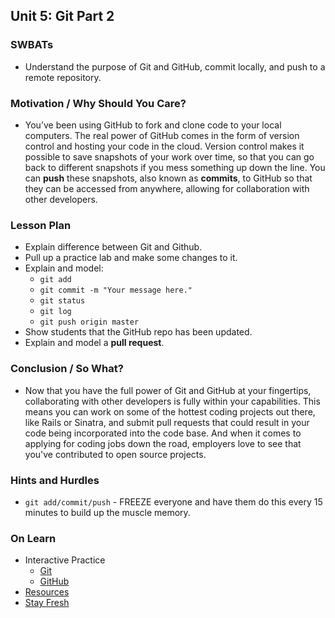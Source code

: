 ## Unit 5: Git Part 2

### SWBATs
+ Understand the purpose of Git and GitHub, commit locally, and push to a remote repository.

### Motivation / Why Should You Care?
+ You’ve been using GitHub to fork and clone code to your local computers. The real power of GitHub comes in the form of version control and hosting your code in the cloud. Version control makes it possible to save snapshots of your work over time, so that you can go back to different snapshots if you mess something up down the line. You can __push__ these snapshots, also known as __commits__, to GitHub so that they can be accessed from anywhere, allowing for collaboration with other developers.

### Lesson Plan
+ Explain difference between Git and Github.
+ Pull up a practice lab and make some changes to it.
+ Explain and model:
  + `git add`
  + `git commit -m "Your message here."`
  + `git status`
  + `git log`
  + `git push origin master`
+ Show students that the GitHub repo has been updated.
+ Explain and model a __pull request__.

### Conclusion / So What?
+ Now that you have the full power of Git and GitHub at your fingertips, collaborating with other developers is fully within your capabilities. This means you can work on some of the hottest coding projects out there, like Rails or Sinatra, and submit pull requests that could result in your code being incorporated into the code base. And when it comes to applying for coding jobs down the road, employers love to see that you've contributed to open source projects.

### Hints and Hurdles
+ `git add/commit/push` - FREEZE everyone and have them do this every 15 minutes to build up the muscle memory.

### On Learn
+ Interactive Practice
  + [Git](https://github.com/flatiron-school-curriculum/hs-git-code-along-lab)
  + [GitHub](https://github.com/flatiron-school-curriculum/hs-github-lab)
+ [Resources](https://github.com/flatiron-school-curriculum/hs-git-commit-resources)
+ [Stay Fresh](https://github.com/flatiron-school-curriculum/hs-git-stay-fresh)

